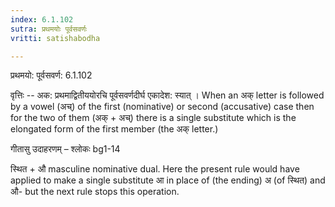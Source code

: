 ```yaml
---
index: 6.1.102
sutra: प्रथमयोः पूर्वसवर्णः
vritti: satishabodha

---
```

 प्रथमयो: पूर्वसवर्ण: 6.1.102 


वृत्तिः -- अक: प्रथमाद्वितीययोरचि पूर्वसवर्णदीर्घ एकादेश: स्यात् । When an अक् letter is followed by a vowel (अच्) of the first (nominative) or second (accusative) case then for the two of them (अक् + अच्) there is a single substitute which is the elongated form of the first member (the अक् letter.) 


गीतासु उदाहरणम् – श्लोकः bg1-14 


स्थित + औ masculine nominative dual. Here the present rule would have applied to make a single substitute आ in place of (the ending) अ (of स्थित) and औ- but the next rule stops this operation. 